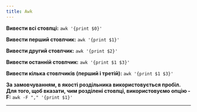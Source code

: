 ```yaml
---
title: Awk
---
```


**Вивести всі стовпці:**
`awk '{print $0}'`

**Вивести перший стовпчик:**
`awk '{print $1}'`

**Вивести другий стовпчик:**
`awk '{print $2}'`

**Вивести останній стовпчик:**
`awk '{print $1 $3}'`

**Вивести кілька стовпчиків (перший і третій):**
`awk '{print $1 $3}'`

**За замовчуванням, в якості роздільника використовується пробіл.**
**Для того, щоб вказати, чим розділені стовпці, використовуємо опцію -F:**
`awk -F "," '{print $1}'`

-----